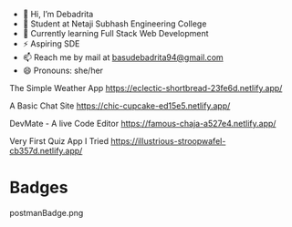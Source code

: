 - 👋 Hi, I’m Debadrita
- 👀 Student at Netaji Subhash Engineering College
- 🌱 Currently learning Full Stack Web Development
- ⚡ Aspiring SDE
- 📫 Reach me by mail at basudebadrita94@gmail.com
- 😄 Pronouns: she/her


<!---
DBasu2610/DBasu2610 is a ✨ special ✨ repository because its `README.md` (this file) appears on your GitHub profile.
You can click the Preview link to take a look at your changes.
--->


The Simple Weather App     https://eclectic-shortbread-23fe6d.netlify.app/ 




A Basic Chat Site          https://chic-cupcake-ed15e5.netlify.app/


DevMate - A live Code Editor     https://famous-chaja-a527e4.netlify.app/



Very First Quiz App I Tried     https://illustrious-stroopwafel-cb357d.netlify.app/




# Badges

postmanBadge.png


